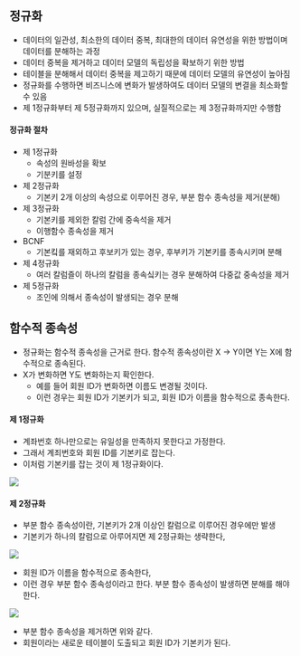 ## 정규화

- 데이터의 일관성, 최소한의 데이터 중복, 최대한의 데이터 유연성을 위한 방법이며 데이터를 분해하는 과정
- 데이터 중복을 제거하고 데이터 모델의 독립성을  확보하기 위한 방법
- 테이블을 분해해서 데이터 중복을 제고하기 때문에 데이터 모델의 유연성이 높아짐
- 정규화를 수행하면 비즈니스에 변화가 발생하여도 데이터 모델의 변결을 최소화할 수 있음
- 제 1정규화부터 제 5정규화까지 있으며, 실질적으로는 제 3정규화까지만 수행함

#### 정규화 절차

- 제 1정규화
    - 속성의 원바성을 확보
    - 기분키를 설정
- 제 2정규화
    - 기본키 2개 이상의 속성으로 이루어진 경우, 부분 함수 종속성을 제거(분해)
- 제 3정규화
    - 기본키를 제외한 칼럼 간에 중속석을 제거
    - 이행함수 종속성을 제거
- BCNF
    - 기본킼를 재외하고 후보키가 있는 경우, 후부키가 기본키를 종속시키며 분해
- 제 4정규화
    - 여러 칼럼즐이 하나의 칼럼을 종속싴키는 경우 분해하여 다중값 중속성을 제거
- 제 5정규화
    - 조인에 의해서 종속성이 발생되는 경우 분해

## 함수적 종속성

- 정규화는 함수적 종속성을 근거로 한다.
함수적 종속성이란 X -> Y이면 Y는 X에 함수적으로 종속된다.
- X가 변화하면 Y도 변화하는지 확인한다.
    - 예를 들어 회원 ID가 변화하면 이름도 변경될 것이다.
    - 이런 경우는 회원 ID가 기본키가 되고, 회원 ID가 이름을 함수적으로 종속한다.

#### 제 1정규화

- 계좌번호 하나만으로는 유일성을 만족하지 못한다고 가정한다.
- 그래서 계죄번호와 회원 ID를 기본키로 잡는다.
- 이처럼 기본키를 잡는 것이 제 1정규화이다.

![](https://img1.daumcdn.net/thumb/R1280x0/?scode=mtistory2&fname=https%3A%2F%2Fblog.kakaocdn.net%2Fdn%2FdlU6MA%2FbtrAQ5UdwQc%2FeI0icuY5DqAfotjJvWhey1%2Fimg.png)

#### 제 2정규화

- 부분 함수 종속성이란, 기본키가 2개 이상인 칼럼으로 이루어진 경우에만 발생
- 기본키가 하나의 칼럼으로 아루어지면 제 2정규화는 생략한다,

![](https://img1.daumcdn.net/thumb/R1280x0/?scode=mtistory2&fname=https%3A%2F%2Fblog.kakaocdn.net%2Fdn%2FZmmKU%2FbtrAUxVNohY%2FDihCvikqUBgePoaffss2Z1%2Fimg.png)

- 회원 ID가 이름을 함수적으로 종속한다,
- 이런 경우 부분 함수 종속성이라고 한다.
 부분 함수 종속성이 발생하면 분해를 해야 한다.

 ![](https://img1.daumcdn.net/thumb/R1280x0/?scode=mtistory2&fname=https%3A%2F%2Fblog.kakaocdn.net%2Fdn%2Fcaq1Ps%2FbtrAR99pw4q%2FmulCsmVD3LyqDKuQoC1CD0%2Fimg.png)

- 부분 함수 종속성을 제거하면 위와 같다.
- 회원이라는 새로운 테이블이 도출되고 회원 ID가 기본키가 된다.


